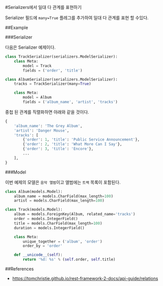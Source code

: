 #Serializers에서 일대 다 관계를 표현하기

Serializer 필드에 `many=True` 플레그를 추가하여 일대 다 관계를 표현 할 수있다.

##Example

###Serializer

다음은 Serializer 예제이다.

```python
class TrackSerializer(serializers.ModelSerializer):
    class Meta:
        model = Track
        fields = ('order', 'title')

class AlbumSerializer(serializers.ModelSerializer):
    tracks = TrackSerializer(many=True)

    class Meta:
        model = Album
        fields = ('album_name', 'artist', 'tracks')
```

중첩 된 관계를 직렬화하면 아래와 같을 것이다.

```python
{
    'album_name': 'The Grey Album',
    'artist': 'Danger Mouse',
    'tracks': [
        {'order': 1, 'title': 'Public Service Announcement'},
        {'order': 2, 'title': 'What More Can I Say'},
        {'order': 3, 'title': 'Encore'},
        ...
    ],
}
```

###Model

이번 예제의 모델은 `음악 앨범`이고 앨범에는 `트랙` 목록이 포함된다.

```python
class Album(models.Model):
    album_name = models.CharField(max_length=100)
    artist = models.CharField(max_length=100)

class Track(models.Model):
    album = models.ForeignKey(Album, related_name='tracks')
    order = models.IntegerField()
    title = models.CharField(max_length=100)
    duration = models.IntegerField()

    class Meta:
        unique_together = ('album', 'order')
        order_by = 'order'

    def __unicode__(self):
        return '%d: %s' % (self.order, self.title)
```

##References
* https://tomchristie.github.io/rest-framework-2-docs/api-guide/relations
